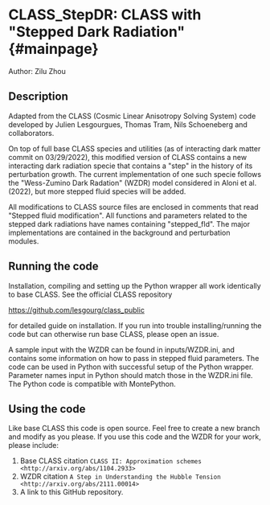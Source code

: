 CLASS_StepDR: CLASS with "Stepped Dark Radiation" {#mainpage}
==============================================

Author: Zilu Zhou

Description
--------------
Adapted from the CLASS (Cosmic Linear Anisotropy Solving System) code developed by Julien Lesgourgues, Thomas Tram, Nils Schoeneberg and collaborators.

On top of full base CLASS species and utilities (as of interacting dark matter commit on 03/29/2022), this modified version of CLASS contains a new interacting dark radiation specie that contains a "step" in the history of its perturbation growth. The current implementation of one such specie follows the "Wess-Zumino Dark Radation" (WZDR) model considered in Aloni et al. (2022), but more stepped fluid species will be added.

All modifications to CLASS source files are enclosed in comments that read "Stepped fluid modification". All functions and parameters related to the stepped dark radiations have names containing "stepped_fld". The major implementations are contained in the background and perturbation modules.

Running the code
--------------
Installation, compiling and setting up the Python wrapper all work identically to base CLASS. See the official CLASS repository

https://github.com/lesgourg/class_public

for detailed guide on installation. If you run into trouble installing/running the code but can otherwise run base CLASS, please open an issue.

A sample input with the WZDR can be found in inputs/WZDR.ini, and contains some information on how to pass in stepped fluid parameters. The code can be used in Python with successful setup of the Python wrapper. Parameter names input in Python should match those in the WZDR.ini file. The Python code is compatible with MontePython.

Using the code
--------------
Like base CLASS this code is open source. Feel free to create a new branch and modify as you please. If you use this code and the WZDR for your work, please include:
1. Base CLASS citation `CLASS II: Approximation schemes <http://arxiv.org/abs/1104.2933>` 
2. WZDR citation `A Step in Understanding the Hubble Tension <http://arxiv.org/abs/2111.00014>`
3. A link to this GitHub repository. 

